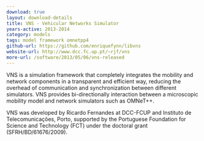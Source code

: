 ```yaml
---
download: true
layout: download-details
title: VNS - Vehicular Networks Simulator
years-active: 2013-2014
category: models
tags: model framework omnetpp4
github-url: https://github.com/enriquefynn/libvns
website-url: http://www.dcc.fc.up.pt/~rjf/vns
more-url: /software/2013/05/06/vns-released
---
```


VNS is a simulation framework that completely integrates the mobility and
network components in a transparent and efficient way, reducing the overhead of
communication and synchronization between different simulators. VNS provides
bi-directionally interaction between a microscopic mobility model and network
simulators such as OMNeT++.

VNS was developed by Ricardo Fernandes at DCC-FCUP and Instituto de
Telecomunicações, Porto, supported by the Portuguese Foundation for Science and
Technology (FCT) under the doctoral grant (SFRH/BD/61676/2009).

